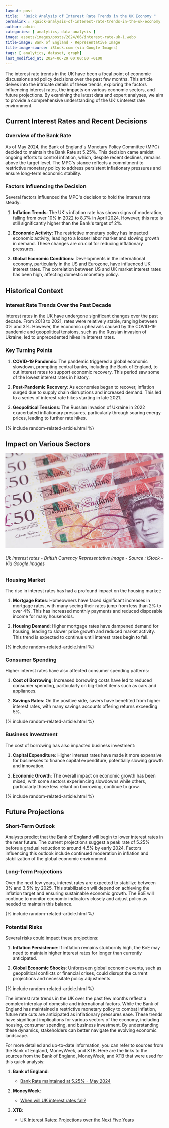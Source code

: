 ```yaml
---
layout: post
title:  "Quick Analysis of Interest Rate Trends in the UK Economy "
permalink : /quick-analysis-of-interest-rate-trends-in-the-uk-economy
author: admin
categories: [ analytics, data-analysis ]
image: assets/images/posts/2024/06/interest-rate-uk-1.webp
title-image: Bank of England - Representative Image
title-image-source: iStock.com (via Google Images)
tags: [ analytics, dataset, graph]
last_modified_at: 2024-06-29 00:00:00 +0100
---
```



The interest rate trends in the UK have been a focal point of economic discussions and policy decisions over the past few months. This article delves into the intricate details of these trends, exploring the factors influencing interest rates, the impacts on various economic sectors, and future projections. By examining the latest data and expert analyses, we aim to provide a comprehensive understanding of the UK's interest rate environment.

## Current Interest Rates and Recent Decisions

### Overview of the Bank Rate

As of May 2024, the Bank of England's Monetary Policy Committee (MPC) decided to maintain the Bank Rate at 5.25%. This decision came amidst ongoing efforts to control inflation, which, despite recent declines, remains above the target level. The MPC's stance reflects a commitment to restrictive monetary policy to address persistent inflationary pressures and ensure long-term economic stability.

### Factors Influencing the Decision

Several factors influenced the MPC's decision to hold the interest rate steady:

1. **Inflation Trends**: The UK's inflation rate has shown signs of moderation, falling from over 10% in 2022 to 8.7% in April 2024. However, this rate is still significantly higher than the Bank's target of 2%.
   
2. **Economic Activity**: The restrictive monetary policy has impacted economic activity, leading to a looser labor market and slowing growth in demand. These changes are crucial for reducing inflationary pressures.

3. **Global Economic Conditions**: Developments in the international economy, particularly in the US and Eurozone, have influenced UK interest rates. The correlation between US and UK market interest rates has been high, affecting domestic monetary policy.

## Historical Context

### Interest Rate Trends Over the Past Decade

Interest rates in the UK have undergone significant changes over the past decade. From 2013 to 2021, rates were relatively stable, ranging between 0% and 3%. However, the economic upheavals caused by the COVID-19 pandemic and geopolitical tensions, such as the Russian invasion of Ukraine, led to unprecedented hikes in interest rates.

### Key Turning Points

1. **COVID-19 Pandemic**: The pandemic triggered a global economic slowdown, prompting central banks, including the Bank of England, to cut interest rates to support economic recovery. This period saw some of the lowest interest rates in history.
   
2. **Post-Pandemic Recovery**: As economies began to recover, inflation surged due to supply chain disruptions and increased demand. This led to a series of interest rate hikes starting in late 2021.
   
3. **Geopolitical Tensions**: The Russian invasion of Ukraine in 2022 exacerbated inflationary pressures, particularly through soaring energy prices, leading to further rate hikes.

{% include random-related-article.html %}

## Impact on Various Sectors


![Uk Interest rates - Currency Image](assets/images/posts/2024/06/interest-rate-uk-2.webp "Uk Interest rates - Currency Image")
###### *Uk Interest rates - British Currency Representative Image - Source : iStock - Via Google Images*


### Housing Market

The rise in interest rates has had a profound impact on the housing market:

1. **Mortgage Rates**: Homeowners have faced significant increases in mortgage rates, with many seeing their rates jump from less than 2% to over 4%. This has increased monthly payments and reduced disposable income for many households.
   
2. **Housing Demand**: Higher mortgage rates have dampened demand for housing, leading to slower price growth and reduced market activity. This trend is expected to continue until interest rates begin to fall.

{% include random-related-article.html %}

### Consumer Spending

Higher interest rates have also affected consumer spending patterns:

1. **Cost of Borrowing**: Increased borrowing costs have led to reduced consumer spending, particularly on big-ticket items such as cars and appliances.
   
2. **Savings Rates**: On the positive side, savers have benefited from higher interest rates, with many savings accounts offering returns exceeding 5%.

{% include random-related-article.html %}

### Business Investment

The cost of borrowing has also impacted business investment:

1. **Capital Expenditure**: Higher interest rates have made it more expensive for businesses to finance capital expenditure, potentially slowing growth and innovation.
   
2. **Economic Growth**: The overall impact on economic growth has been mixed, with some sectors experiencing slowdowns while others, particularly those less reliant on borrowing, continue to grow.

{% include random-related-article.html %}

## Future Projections

### Short-Term Outlook

Analysts predict that the Bank of England will begin to lower interest rates in the near future. The current projections suggest a peak rate of 5.25% before a gradual reduction to around 4.5% by early 2024. Factors influencing this outlook include continued moderation in inflation and stabilization of the global economic environment.

### Long-Term Projections

Over the next few years, interest rates are expected to stabilize between 3% and 3.5% by 2025. This stabilization will depend on achieving the inflation target and ensuring sustainable economic growth. The BoE will continue to monitor economic indicators closely and adjust policy as needed to maintain this balance.

{% include random-related-article.html %}

### Potential Risks

Several risks could impact these projections:

1. **Inflation Persistence**: If inflation remains stubbornly high, the BoE may need to maintain higher interest rates for longer than currently anticipated.
   
2. **Global Economic Shocks**: Unforeseen global economic events, such as geopolitical conflicts or financial crises, could disrupt the current projections and necessitate policy adjustments.

{% include random-related-article.html %}

The interest rate trends in the UK over the past few months reflect a complex interplay of domestic and international factors. While the Bank of England has maintained a restrictive monetary policy to combat inflation, future rate cuts are anticipated as inflationary pressures ease. These trends have significant implications for various sectors of the economy, including housing, consumer spending, and business investment. By understanding these dynamics, stakeholders can better navigate the evolving economic landscape.

For more detailed and up-to-date information, you can refer to sources from the Bank of England, MoneyWeek, and XTB. Here are the links to the sources from the Bank of England, MoneyWeek, and XTB that were used for this quick analysis:

1. **Bank of England**:
   - [Bank Rate maintained at 5.25% - May 2024](https://www.bankofengland.co.uk/news/2024/may/bank-rate-maintained-at-525)

2. **MoneyWeek**:
   - [When will UK interest rates fall?](https://moneyweek.com/investments/interest-rates/604215/when-will-uk-interest-rates-fall)

3. **XTB**:
   - [UK Interest Rates: Projections over the Next Five Years](https://www.xtb.com/en/market-analysis/uk-interest-rates-projections-over-the-next-five-years)
